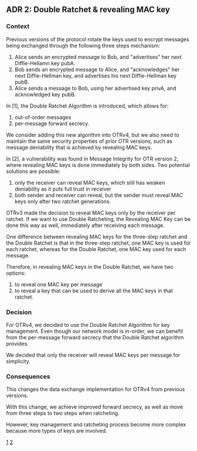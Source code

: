 ## ADR 2: Double Ratchet & revealing MAC key

### Context

Previous versions of the protocol rotate the keys used to encrypt
messages being exchanged through the following three steps mechanism:

1. Alice sends an encrypted message to Bob, and "advertises" her next Diffie-Hellamn
   key pubA.
2. Bob sends an encrypted message to Alice, and "acknowledges" her next Diffie-Hellman
   key, and advertises his next Diffie-Hellman key pubB.
3. Alice sends a message to Bob, using her advertised key privA, and acknowledged
   key pubB.

In [1], the Double Ratchet Algorithm is introduced, which allows for:

1. out-of-order messages
2. per-message forward secrecy.

We consider adding this new algorithm into OTRv4, but we also need to maintain
the same security properties of prior OTR versions, such as message deniability
that is achieved by revealing MAC keys.

In [2], a vulnerability was found in Message Integrity for OTR version 2, where
revealing MAC keys is done immediately by both sides. Two potential solutions are
possible:

1. only the receiver can reveal MAC keys, which still has weaken deniability as it
puts full trust in receiver
2. both sender and receiver can reveal, but the sender must reveal MAC keys only
after two ratchet generations.

OTRv3 made the decision to reveal MAC keys only by the receiver per ratchet.
If we want to use Double Ratcheting, the Revealing MAC Key can be done
this way as well, immediately after receiving each message.

One difference between revealing MAC keys for the three-step ratchet and the
Double Ratchet is that in the three-step ratchet, one MAC key is used for
each ratchet, whereas for the Double Ratchet, one MAC key used for each message.

Therefore, in revealing MAC keys in the Double Ratchet, we have two options:

1. to reveal one MAC key per message
2. to reveal a key that can be used to derive all the MAC keys in that ratchet.

### Decision

For OTRv4, we decided to use the Double Ratchet Algorithm for key management. Even
though our network model is in-order, we can benefit from the per-message forward
secrecy that the Double Ratchet algorithm provides.

We decided that only the receiver will reveal MAC keys per message for simplicity.

### Consequences

This changes the data exchange implementation for OTRv4 from previous versions.

With this change, we achieve improved forward secrecy, as well as move from three
steps to two steps when ratcheting.

However, key management and ratcheting process become more complex because more
types of keys are involved.


[1](https://whispersystems.org/blog/advanced-ratcheting/)
[2](http://citeseerx.ist.psu.edu/viewdoc/download?doi=10.1.1.165.7945&rep=rep1&type=pdf)
